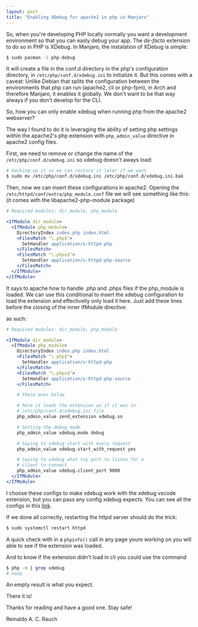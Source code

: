 ```yaml
---
layout: post
title: "Enabling XDebug for apache2 in php in Manjaro"
---
```


So, when you're developing PHP locally normally you want a development environment so that you can easly debug your app. The _de-facto_ extension to do so in PHP is XDebug. In Manjaro, the instalation of XDebug is simple:

```bash
$ sudo pacman -S php-debug
```

It will create a file in the conf.d directory in the php's configuration directory, in `/etc/php/conf.d/xdebug.ini` to initialize it. But this comes with a caveat: Unlike Debian that splits the configuration between the environments that php can run (apache2, cli or php-fpm), in Arch and therefore Manjaro, it enables it globally. We don't want to be that way always if you don't develop for the CLI.

So, how you can only enable xdebug when running php from the apache2 webserver?

The way I found to do it is leveraging the ability of setting php settings within the apache2's php extension with `php_admin_value` directive in apache2 config files.

First, we need to remove or change the name of the `/etc/php/conf.d/xdebug.ini` so xdebug doesn't aways load:

```bash
# backing-up it so we can restore it later if we want
$ sudo mv /etc/php/conf.d/xdebug.ini /etc/php/conf.d/xdebug.ini.bak 
```

Then, now we can insert these configurations in apache2. Opening the `/etc/httpd/conf/extra/php_module.conf` file we will see something like this: (it comes with the libapache2-php-module package)

```apache
# Required modules: dir_module, php_module

<IfModule dir_module>
  <IfModule php_module>
    DirectoryIndex index.php index.html
    <FilesMatch "\.php$">
      SetHandler application/x-httpd-php
    </FilesMatch>
    <FilesMatch "\.phps$">
      SetHandler application/x-httpd-php-source
    </FilesMatch>
  </IfModule>
</IfModule>
```

It says to apache how to handle .php and .phps files if the php_module is loaded. We can use this conditional to insert the xdebug configuration to load the extension and effectivelly only load it here.
Just add these lines before the closing of the inner IfModule directive:

as such:

```apache
# Required modules: dir_module, php_module

<IfModule dir_module>
  <IfModule php_module>
    DirectoryIndex index.php index.html
    <FilesMatch "\.php$">
      SetHandler application/x-httpd-php
    </FilesMatch>
    <FilesMatch "\.phps$">
      SetHandler application/x-httpd-php-source
    </FilesMatch>

    # these ones below

    # here it loads the extension as if it was in 
    # /etc/php/conf.d/xdebug.ini file
    php_admin_value zend_extension xdebug.so

    # Setting the debug mode
    php_admin_value xdebug.mode debug

    # Saying to xdebug start with every request
    php_admin_value xdebug.start_with_request yes

    # Saying to xdebug what tcp port to listen for a 
    # client to connect
    php_admin_value xdebug.client_port 9000
  </IfModule>
</IfModule>
```

I choose these configs to make xdebug work with the xdebug vscode extension, but you can pass any config xdebug expects. You can see all the configs in this [link](https://xdebug.org/docs/all_settings).

If we done all correctly, restarting the httpd server should do the trick:

```bash
$ sudo systemctl restart httpd
```

A quick check with in a `phpinfo()` call in any page youre working on you will able to see if the extension was loaded.

And to know if the extension didn't load in cli you could use the command

```bash
$ php -m | grep xdebug
# nada
```

An empty result is what you expect.

There it is!

Thanks for reading and have a good one. Stay safe!

Reinaldo A. C. Rauch
